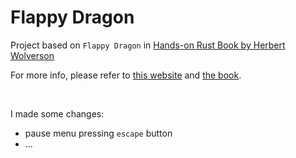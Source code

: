 # Flappy Dragon

Project based on `Flappy Dragon` in [Hands-on Rust Book by Herbert Wolverson](https://github.com/thebracket/HandsOnRust) 

For more info, please refer to [this website](https://hands-on-rust.com/) and [the book](https://pragprog.com/titles/hwrust/hands-on-rust/).

<br/>

I made some changes:
- pause menu pressing `escape` button
- ...